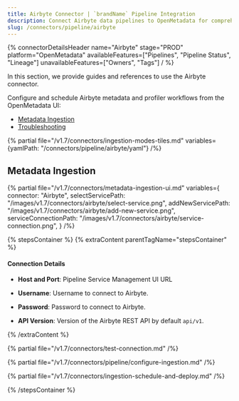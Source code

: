 ```yaml
---
title: Airbyte Connector | `brandName` Pipeline Integration
description: Connect Airbyte data pipelines to OpenMetadata for comprehensive data lineage tracking, metadata discovery, and pipeline monitoring. Setup guide included.
slug: /connectors/pipeline/airbyte
---
```


{% connectorDetailsHeader
name="Airbyte"
stage="PROD"
platform="OpenMetadata"
availableFeatures=["Pipelines", "Pipeline Status", "Lineage"]
unavailableFeatures=["Owners", "Tags"]
/ %}

In this section, we provide guides and references to use the Airbyte connector.

Configure and schedule Airbyte metadata and profiler workflows from the OpenMetadata UI:

- [Metadata Ingestion](#metadata-ingestion)
- [Troubleshooting](/connectors/pipeline/airbyte/troubleshooting)

{% partial file="/v1.7/connectors/ingestion-modes-tiles.md" variables={yamlPath: "/connectors/pipeline/airbyte/yaml"} /%}

## Metadata Ingestion

{% partial 
  file="/v1.7/connectors/metadata-ingestion-ui.md" 
  variables={
    connector: "Airbyte", 
    selectServicePath: "/images/v1.7/connectors/airbyte/select-service.png",
    addNewServicePath: "/images/v1.7/connectors/airbyte/add-new-service.png",
    serviceConnectionPath: "/images/v1.7/connectors/airbyte/service-connection.png",
} 
/%}

{% stepsContainer %}
{% extraContent parentTagName="stepsContainer" %}

#### Connection Details

- **Host and Port**: Pipeline Service Management UI URL

- **Username**: Username to connect to Airbyte.

- **Password**: Password to connect to Airbyte.

- **API Version**: Version of the Airbyte REST API by default `api/v1`.

{% /extraContent %}

{% partial file="/v1.7/connectors/test-connection.md" /%}

{% partial file="/v1.7/connectors/pipeline/configure-ingestion.md" /%}

{% partial file="/v1.7/connectors/ingestion-schedule-and-deploy.md" /%}

{% /stepsContainer %}
